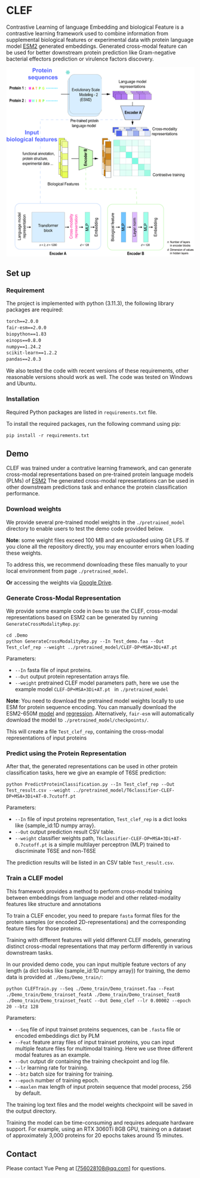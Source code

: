 # CLEF
Contrastive Learning of language Embedding and biological Feature is a contrastive learning framework used to combine information from supplemental biological features or experimental data with protein language model [ESM2](https://github.com/facebookresearch/esm) generated embeddings. Generated cross-modal feature can be used for better downstream protein prediction like Gram-negative bacterial effectors prediction or virulence factors discovery.


![](./Material/main.tif)

## Set up

### Requirement
The project is implemented with python (3.11.3), the following library packages are required:

```txt
torch==2.0.0
fair-esm==2.0.0
biopython==1.83
einops==0.8.0
numpy==1.24.2
scikit-learn==1.2.2
pandas==2.0.3
```
We also tested the code with recent versions of these requirements, other reasonable versions should work as well.
The code was tested on Windows and Ubuntu.

### Installation

Required Python packages are listed in `requirements.txt` file.

To install the required packages, run the following command using pip:
```shell
pip install -r requirements.txt
```


## Demo

CLEF was trained under a contrative learning framework, and can generate cross-modal representations based on pre-trained protein language models (PLMs) of [ESM2](https://github.com/facebookresearch/esm)
The generated cross-modal representations can be used in other downstream predictions task and enhance the protein classification performance.

### Download weights
We provide several pre-trained model weights in the `./pretrained_model` directory to enable users to test the demo code provided below.

 **Note**: some weight files exceed 100 MB and are uploaded using Git LFS. If you clone all the repository directly, you may encounter errors when loading these weights. 

To address this, we recommend downloading these files manually to your local environment from page `./pretrained_model`.

**Or** accessing the weights via [Google Drive](https://drive.google.com/drive/u/1/folders/1OAmn487vu3e4J258eMhcX8vTuZzcIX0d).

### Generate Cross-Modal Representation

We provide some example code in `Demo` to use the CLEF, cross-modal representations based on ESM2 can be generated by running `GenerateCrossModalityRep.py`:
```shell
cd .Demo
python GenerateCrossModalityRep.py --In Test_demo.faa --Out Test_clef_rep --weight ../pretrained_model/CLEF-DP+MSA+3Di+AT.pt 
```
 Parameters:

- `--In` fasta file of input proteins.
- `--Out` output protein representation arrays file.
- `--weight` pretrained CLEF model parameters path, here we use the example model `CLEF-DP+MSA+3Di+AT.pt ` in  `./pretrained_model`


**Note**: You need to download the pretrained model weights locally to use ESM for protein sequence encoding. You can manually download the ESM2-650M [model](https://dl.fbaipublicfiles.com/fair-esm/models/esm2_t33_650M_UR50D.pt) and [regression](https://dl.fbaipublicfiles.com/fair-esm/regression/esm2_t33_650M_UR50D-contact-regression.pt). Alternatively, `fair-esm` will automatically download the model to `./pretrained_model/checkpoints/`.

This will create a file `Test_clef_rep`, containing the cross-modal representations of input proteins

 ### Predict using the Protein Representation

After that, the generated representations can be used in other protein classification tasks, here we give an example of T6SE prediction:

```shell
python PredictProteinClassification.py --In Test_clef_rep --Out Test_result.csv --weight ../pretrained_model/T6classifier-CLEF-DP+MSA+3Di+AT-0.7cutoff.pt 
```
Parameters:

- `--In` file of input proteins representation, `Test_clef_rep` is a dict looks like {sample_id:1D numpy array}.
- `--Out` output prediction result CSV table.
- `--weight` classifier weights path, `T6classifier-CLEF-DP+MSA+3Di+AT-0.7cutoff.pt` is a simple multilayer perceptron (MLP) trained to discriminate T6SE and non-T6SE

The prediction results will be listed in an CSV table `Test_result.csv`.


### Train a CLEF model 

This framework provides a method to perform cross-modal training between embeddings from language model and other related-modality features like structure and annotations

To train a CLEF encoder, you need to prepare `fasta` format files for the protein samples (or encoded 2D-representations) and the corresponding feature files for those proteins. 

Training with different features will yield different CLEF models, generating distinct cross-modal representations that may perform differently in various downstream tasks. 

In our provided demo code, you can input multiple feature vectors of any length (a dict looks like {sample_id:1D numpy array}) for training, the demo data is provided at `./Demo/Demo_train/`:

```shell
python CLEFTrain.py --Seq ./Demo_train/Demo_trainset.faa --Feat ./Demo_train/Demo_trainset_featA ./Demo_train/Demo_trainset_featB ./Demo_train/Demo_trainset_featC --Out Demo_clef --lr 0.00002 --epoch 20 --btz 128
```
Parameters:

- `--Seq` file of input trainset proteins sequences, can be `.fasta` file or encoded embeddings dict by PLM
- `--Feat` feature array files of input trainset proteins, you can input multiple feature files for multimodal training. Here we use three different modal features as an example.
- `--Out` output dir containing the training checkpoint and log file.
- `--lr` learning rate for training.
- `--btz` batch size for training for training.
- `--epoch` number of training epoch.
- `--maxlen` max length of input protein sequence that model process, 256 by default.

The training log text files and the model weights checkpoint will be saved in the output directory.

Training the model can be time-consuming and requires adequate hardware support. For example, using an RTX 3060Ti 8GB GPU, training on a dataset of approximately 3,000 proteins for 20 epochs takes around 15 minutes.

## Contact

Please contact Yue Peng at [756028108@qq.com] for questions.


